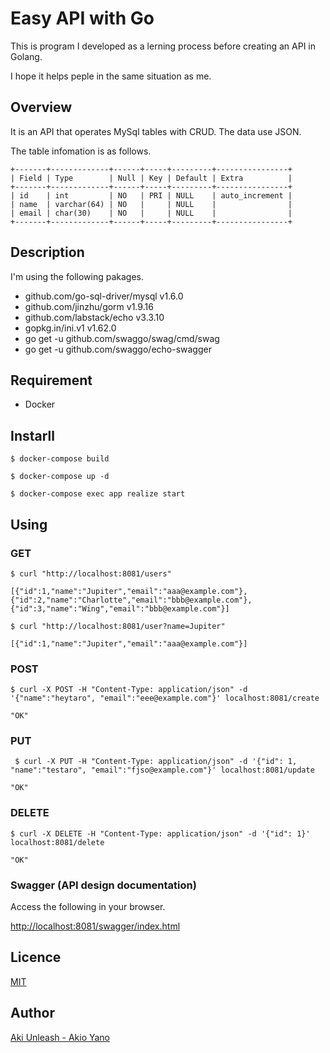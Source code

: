 # Easy API with Go

This is program I developed as a lerning process before creating an API in Golang.

I hope it helps peple in the same situation as me.

## Overview

It is an API that operates MySql tables with CRUD. The data use JSON.

The table infomation is as follows.

```
+-------+-------------+------+-----+---------+----------------+
| Field | Type        | Null | Key | Default | Extra          |
+-------+-------------+------+-----+---------+----------------+
| id    | int         | NO   | PRI | NULL    | auto_increment |
| name  | varchar(64) | NO   |     | NULL    |                |
| email | char(30)    | NO   |     | NULL    |                |
+-------+-------------+------+-----+---------+----------------+
```

## Description

I'm using the following pakages.

- github.com/go-sql-driver/mysql v1.6.0
- github.com/jinzhu/gorm v1.9.16
- github.com/labstack/echo v3.3.10
- gopkg.in/ini.v1 v1.62.0
- go get -u github.com/swaggo/swag/cmd/swag
- go get -u github.com/swaggo/echo-swagger

## Requirement

- Docker

## Instarll

```
$ docker-compose build
```

```
$ docker-compose up -d
```

```
$ docker-compose exec app realize start
```

## Using

### GET

```
$ curl "http://localhost:8081/users"

[{"id":1,"name":"Jupiter","email":"aaa@example.com"},{"id":2,"name":"Charlotte","email":"bbb@example.com"},{"id":3,"name":"Wing","email":"bbb@example.com"}]
```

```
$ curl "http://localhost:8081/user?name=Jupiter"

[{"id":1,"name":"Jupiter","email":"aaa@example.com"}]
```

### POST

```
$ curl -X POST -H "Content-Type: application/json" -d '{"name":"heytaro", "email":"eee@example.com"}' localhost:8081/create

"OK"
```

### PUT

```
 $ curl -X PUT -H "Content-Type: application/json" -d '{"id": 1, "name":"testaro", "email":"fjso@example.com"}' localhost:8081/update

"OK"
```

### DELETE

```
$ curl -X DELETE -H "Content-Type: application/json" -d '{"id": 1}' localhost:8081/delete

"OK"
```

### Swagger (API design documentation)

Access the following in your browser.

[http://localhost:8081/swagger/index.html](http://localhost:8081/swagger/index.html)

## Licence

[MIT](https://github.com/tcnksm/tool/blob/master/LICENCE)

## Author

[Aki Unleash - Akio Yano](https://github.com/AkiUnleash)
